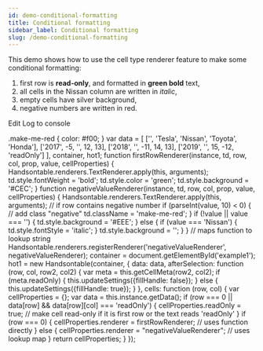 ```yaml
---
id: demo-conditional-formatting
title: Conditional formatting
sidebar_label: Conditional formatting
slug: /demo-conditional-formatting
---
```


This demo shows how to use the cell type renderer feature to make some conditional formatting:

1.  first row is **read-only**, and formatted in **green bold** text,
2.  all cells in the Nissan column are written in _italic_,
3.  empty cells have silver background,
4.  negative numbers are written in red.

Edit Log to console

.make-me-red { color: #f00; } var data = \[ \['', 'Tesla', 'Nissan', 'Toyota', 'Honda'\], \['2017', -5, '', 12, 13\], \['2018', '', -11, 14, 13\], \['2019', '', 15, -12, 'readOnly'\] \], container, hot1; function firstRowRenderer(instance, td, row, col, prop, value, cellProperties) { Handsontable.renderers.TextRenderer.apply(this, arguments); td.style.fontWeight = 'bold'; td.style.color = 'green'; td.style.background = '#CEC'; } function negativeValueRenderer(instance, td, row, col, prop, value, cellProperties) { Handsontable.renderers.TextRenderer.apply(this, arguments); // if row contains negative number if (parseInt(value, 10) < 0) { // add class "negative" td.className = 'make-me-red'; } if (!value || value === '') { td.style.background = '#EEE'; } else { if (value === 'Nissan') { td.style.fontStyle = 'italic'; } td.style.background = ''; } } // maps function to lookup string Handsontable.renderers.registerRenderer('negativeValueRenderer', negativeValueRenderer); container = document.getElementById('example1'); hot1 = new Handsontable(container, { data: data, afterSelection: function (row, col, row2, col2) { var meta = this.getCellMeta(row2, col2); if (meta.readOnly) { this.updateSettings({fillHandle: false}); } else { this.updateSettings({fillHandle: true}); } }, cells: function (row, col) { var cellProperties = {}; var data = this.instance.getData(); if (row === 0 || data\[row\] && data\[row\]\[col\] === 'readOnly') { cellProperties.readOnly = true; // make cell read-only if it is first row or the text reads 'readOnly' } if (row === 0) { cellProperties.renderer = firstRowRenderer; // uses function directly } else { cellProperties.renderer = "negativeValueRenderer"; // uses lookup map } return cellProperties; } });


